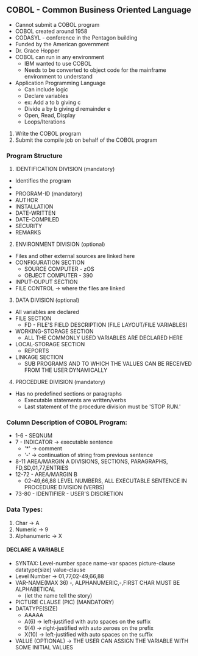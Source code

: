 ## COBOL - Common Business Oriented Language
- Cannot submit a COBOL program
- COBOL created around 1958
- CODASYL - conference in the Pentagon building
- Funded by the American government
- Dr. Grace Hopper
- COBOL can run in any environment
    - IBM wanted to use COBOL
    - Needs to be converted to object code for the mainframe environment to understand
- Application Programming Language
    - Can include logic
    - Declare variables
    - ex: Add a to b giving c
    - Divide a by b giving d remainder e
    - Open, Read, Display
    - Loops/Iterations
1. Write the COBOL program
2. Submit the compile job on behalf of the COBOL program


### Program Structure
1. IDENTIFICATION DIVISION (mandatory)  
- Identifies the program
- 
- PROGRAM-ID  (mandatory)
- AUTHOR
- INSTALLATION
- DATE-WRITTEN
- DATE-COMPILED
- SECURITY
- REMARKS
2. ENVIRONMENT DIVISION (optional)
- Files and other external sources are linked here
- CONFIGURATION SECTION
    - SOURCE COMPUTER - zOS
    - OBJECT COMPUTER - 390
- INPUT-OUPUT SECTION
- FILE CONTROL -> where the files are linked
3. DATA DIVISION (optional)
- All variables are declared
- FILE SECTION
    - FD - FILE'S FIELD DESCRIPTION (FILE LAYOUT/FILE VARIABLES)
- WORKING-STORAGE SECTION
    - ALL THE COMMONLY USED VARIABLES ARE DECLARED HERE
- LOCAL-STORAGE SECTION
    - REPORTS
- LINKAGE SECTION
    - SUB PROGRAMS AND TO WHICH THE VALUES CAN BE RECEIVED FROM THE USER DYNAMICALLY
4. PROCEDURE DIVISION (mandatory)
- Has no predefined sections or paragraphs
    - Executable statements are written/verbs
    - Last statement of the procedure division must be 'STOP RUN.'

### Column Description of COBOL Program:
- 1-6 - SEQNUM
- 7 - INDICATOR -> executable sentence
    - '*' -> comment
    - '-' -> continuation of string from previous sentence
- 8-11 AREA/MARGIN A
    DIVISIONS, SECTIONS, PARAGRAPHS, FD,SD,01,77,ENTRIES
- 12-72 - AREA/MARGIN B
    - 02-49,66,88 LEVEL NUMBERS, ALL EXECUTABLE SENTENCE IN PROCEDURE DIVISION (VERBS)
- 73-80 - IDENTIFIER - USER'S DISCRETION

### Data Types:
1. Char -> A
2. Numeric -> 9
3. Alphanumeric -> X
#### DECLARE A VARIABLE
- SYNTAX: Level-number space name-var spaces picture-clause datatype(size) value-clause
- Level Number -> 01,77,02-49,66,88
- VAR-NAME(MAX 36) -, ALPHANUMERIC,-,FIRST CHAR MUST BE ALPHABETICAL
    - (let the name tell the story)
- PICTURE CLAUSE (PIC) (MANDATORY)
- DATATYPE(SIZE)
    - AAAAA
    - A(6) -> left-justified with auto spaces on the suffix
    - 9(4) -> right-justified with auto zeroes on the prefix
    - X(10) -> left-justified with auto spaces on the suffix
- VALUE (OPTIONAL) -> THE USER CAN ASSIGN THE VARIABLE WITH SOME INITIAL VALUES